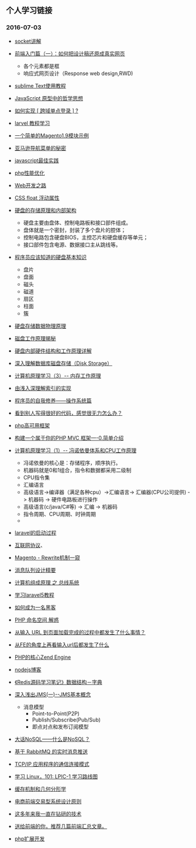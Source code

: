 ## 个人学习链接
### 2016-07-03
-  [socket讲解](http://www.cnblogs.com/thinksasa/archive/2013/02/26/2934206.html)
-  [前端入门篇（一）：如何把设计稿还原成真实网页](http://www.jianshu.com/p/a981158df5a8)
   - 各个元素都是框
   - 响应式网页设计（Response web design,RWD)
-  [sublime Text使用教程](http://www.cnblogs.com/figure9/p/sublime-text-complete-guide.html)
-  [JavaScript 原型中的哲学思想](https://segmentfault.com/a/1190000005824449?utm_source=weekly&utm_medium=email&utm_campaign=email_weekly)
-  [如何实现 [ 跨域单点登录 ] ?](https://segmentfault.com/q/1010000000094980)
-  [larvel 教程学习](https://segmentfault.com/bookmark/1230000003955248)
-  [一个简单的Magento1.9模块示例](https://segmentfault.com/a/1190000004366062)
-  [亚马逊导航菜单的秘密](http://jayuh.com/amazon-site-navigation/)
-  [javascript最佳实践](http://www.cnblogs.com/xianyulaodi/p/5638139.html)
-  [php性能优化](https://segmentfault.com/a/1190000002503577)
-  [Web开发之路](http://www.cnblogs.com/polk6/archive/2013/05/10/3071327.html#3433041)
-  [CSS float 浮动属性](http://www.cnblogs.com/polk6/archive/2013/07/25/3142187.html)
-  [硬盘的存储原理和内部架构 ](http://blog.chinaunix.net/uid-23069658-id-3413957.html)
   - 硬盘主要由盘体、控制电路板和接口部件组成。
   - 盘体就是一个密封，封装了多个盘片的腔体；
   - 控制电路包含硬盘BIOS，主控芯片和硬盘缓存等单元；
   - 接口部件包含电源、数据接口主从跳线等。
-  [程序员应该知道的硬盘基本知识](http://www.cnblogs.com/shishm/archive/2011/10/24/2222469.html)
   - 盘片
   - 盘面
   - 磁头
   - 磁道
   - 扇区
   - 柱面
   - 簇
-  [硬盘存储数据物理原理](http://zhidao.baidu.com/link?url=8eqeOhLeYu_iCCQQ-QlOCPDUHB81lpjD42Wt2shf2sY0ApkJE_gfA2RC_VrTXdQja-rNVN9IYZQMkkJ1942Ix_)
-  [磁盘工作原理揭秘](http://www.dostor.com/article/2012-09-07/1712853.shtml)
-  [硬盘内部硬件结构和工作原理详解](http://blog.csdn.net/tianxueer/article/details/2689117)
-  [深入理解数据库磁盘存储（Disk Storage）](http://blog.csdn.net/idber/article/details/8087473)
-  [计算机原理学习（3）-- 内存工作原理](http://blog.csdn.net/cc_net/article/details/11097267)
-  [由浅入深理解索引的实现](http://blog.csdn.net/idber/article/details/8109522)
-  [程序员的自我修养——操作系统篇](http://kb.cnblogs.com/page/211181/)
-  [看到别人写得很好的代码，感觉很无力怎么办？](https://segmentfault.com/q/1010000003108390)
-  [php高可用框架](http://www.workerman.net/)
-  [构建一个属于你的PHP MVC 框架—-0.简单介绍](http://istrone.com/?p=1249)
-  [计算机原理学习（1）-- 冯诺依曼体系和CPU工作原理](http://blog.csdn.net/cc_net/article/details/10419645)
   - 冯诺依曼的核心是：存储程序，顺序执行。
   - 机器码就是0和1组合，指令和数据都采用二级制
   - CPU指令集 
   - 汇编语言 
   - 高级语言->编译器（满足各种cpu）->汇编语言-> 汇编器(CPU公司提供) -> 机器码 -> 硬件电路板进行操作
   - 高级语言(c/java/C#等) -> 汇编 -> 机器码
   - 指令周期、CPU周期、时钟周期
   - 
-  [laravel的启动过程](http://www.cnblogs.com/wish123/p/4756669.html)
-  [互联网协议](http://www.cnblogs.com/wish123/p/5599311.html)、
-  [Magento - Rewrite机制一窥](http://www.cnblogs.com/sunsoftware/p/3980662.html)
-  [消息队列设计精要](https://zhuanlan.zhihu.com/p/21649950?utm_campaign=rss&utm_medium=rss&utm_source=rss&utm_content=title)
-  [计算机组成原理 之 总线系统 ](http://blog.chinaunix.net/uid-181040-id-2838893.html)
-  [学习laravel5教程](https://github.com/johnlui/Learn-Laravel-5)
-  [如何成为一名黑客](http://blog.csdn.net/tianxueer/article/details/2695946)
-  [PHP 命名空间 解惑](https://lvwenhan.com/php/401.html)
-  [从输入 URL 到页面加载完成的过程中都发生了什么事情？](http://web.jobbole.com/83720/)
-  [从FE的角度上再看输入url后都发生了什么](http://div.io/topic/609?page=1)
-  [ PHP的核心Zend Engine](http://blog.csdn.net/rongyongfeikai2/article/details/19680311)
-  [nodejs博客](https://github.com/75team/firekylin/tree/master)
-  [《Redis源码学习笔记》数据结构－字典](http://diaocow.iteye.com/blog/1935091)
-  [深入浅出JMS(一)--JMS基本概念](http://blog.csdn.net/jiuqiyuliang/article/details/46701559)
   - 消息模型
     - Point-to-Point(P2P)
     - Publish/Subscribe(Pub/Sub)
     - 即点对点和发布订阅模型
- [大话NoSQL——什么是NoSQL？](http://blog.csdn.net/jiuqiyuliang/article/details/41879145)
- [基于 RabbitMQ 的实时消息推送](https://www.ibm.com/developerworks/cn/opensource/os-cn-rabbit-mq/#ibm-pcon)
- [TCP/IP 应用程序的通信连接模式](https://www.ibm.com/developerworks/cn/aix/library/0807_liugb_tcpip/#ibm-pcon)
- [学习 Linux，101: LPIC-1 学习路线图](http://www.ibm.com/developerworks/cn/linux/l-lpic1-map/)
- [缓存机制和几何分形学](https://zhuanlan.zhihu.com/p/21738320)

- [电商前端交易型系统设计原则](http://blog.jobbole.com/104681/)

- [这多年来我一直在钻研的技术](http://coolshell.cn/articles/17446.html)
- [送给前端的你，推荐几篇前端汇总文章。](https://zhuanlan.zhihu.com/p/22229868)
- [php扩展开发](http://blog.csdn.net/lgg201/article/details/8632498)
